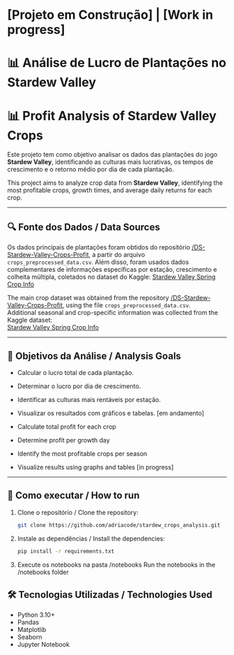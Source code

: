 # [Projeto em Construção] | [Work in progress]

# 📊 Análise de Lucro de Plantações no Stardew Valley
# 📊 Profit Analysis of Stardew Valley Crops

Este projeto tem como objetivo analisar os dados das plantações do jogo **Stardew Valley**, identificando as culturas mais lucrativas, os tempos de crescimento e o retorno médio por dia de cada plantação.

This project aims to analyze crop data from **Stardew Valley**, identifying the most profitable crops, growth times, and average daily returns for each crop.

---

## 🔍 Fonte dos Dados / Data Sources

Os dados principais de plantações foram obtidos do repositório [/DS-Stardew-Valley-Crops-Profit](https://github.com/Cecax27/DS-Stardew-Valley-Crops-Profit), a partir do arquivo `crops_preprocessed_data.csv`.
Além disso, foram usados dados complementares de informações específicas por estação, crescimento e colheita múltipla, coletados no dataset do Kaggle:
[Stardew Valley Spring Crop Info](https://www.kaggle.com/datasets/shinomikel/stardew-valley-spring-crop-info)

The main crop dataset was obtained from the repository [/DS-Stardew-Valley-Crops-Profit](https://github.com/Cecax27/DS-Stardew-Valley-Crops-Profit), using the file `crops_preprocessed_data.csv`.  
Additional seasonal and crop-specific information was collected from the Kaggle dataset:  
[Stardew Valley Spring Crop Info](https://www.kaggle.com/datasets/shinomikel/stardew-valley-spring-crop-info)

---

## 📌 Objetivos da Análise / Analysis Goals

- Calcular o lucro total de cada plantação.
- Determinar o lucro por dia de crescimento.
- Identificar as culturas mais rentáveis por estação. 
- Visualizar os resultados com gráficos e tabelas. [em andamento]

- Calculate total profit for each crop  
- Determine profit per growth day  
- Identify the most profitable crops per season  
- Visualize results using graphs and tables [in progress]

---

## 🚀 Como executar / How to run

1. Clone o repositório / Clone the repository:  
   ```bash
   git clone https://github.com/adriacode/stardew_crops_analysis.git
   ```

2. Instale as dependências / Install the dependencies:  
   ```bash
   pip install -r requirements.txt
   ```
3. Execute os notebooks na pasta /notebooks 
   Run the notebooks in the /notebooks folder

## 🛠️ Tecnologias Utilizadas / Technologies Used

- Python 3.10+  
- Pandas  
- Matplotlib  
- Seaborn  
- Jupyter Notebook  
